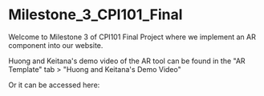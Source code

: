 # Milestone_3_CPI101_Final

Welcome to Milestone 3 of CPI101 Final Project where we implement an AR component into our website.

Huong and Keitana's demo video of the AR tool can be found in the "AR Template" tab > "Huong and Keitana's Demo Video"

Or it can be accessed here:
